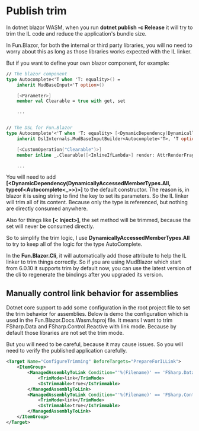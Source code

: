# Publish trim

In dotnet blazor WASM, when you run **dotnet publish -c Release** it will try to trim the IL code and reduce the application's bundle size.

In Fun.Blazor, for both the internal or third party libraries, you will no need to worry about this as long as those libraries works expected with the IL linker.

But if you want to define your own blazor component, for example:


```fsharp
// The blazor component
type Autocomplete<'T when 'T: equality>() =
    inherit MudBaseInput<'T option>()

    [<Parameter>]
    member val Clearable = true with get, set

    ...


// The DSL for Fun.Blazor 
type Autocomplete'<'T when 'T: equality> [<DynamicDependency(DynamicallyAccessedMemberTypes.All, typeof<Autocomplete<_>>)>] () =
    inherit DslInternals.MudBaseInputBuilder<Autocomplete<'T>, 'T option>()

    [<CustomOperation("Clearable")>]
    member inline _.Clearable([<InlineIfLambda>] render: AttrRenderFragment, x: bool) = render ==> ("Clearable" => x)

    ...
```

You will need to add **[<DynamicDependency(DynamicallyAccessedMemberTypes.All, typeof<Autocomplete<_>>)>]** to the default constructor. The reason is, in blazor it is using string to find the key to set its parameters. So the IL linker will trim all of its content. Because only the type is referenced, but nothing are directly consumed anywhere.

Also for things like **[< Inject>]**, the set method will be trimmed, because the set will never be consumed directly.

So to simplify the trim logic, I use **DynamicallyAccessedMemberTypes.All** to try to keep all of the logic for the type AutoComplete.

In the **Fun.Blazor.Cli**, it will automatically add those attribute to help the IL linker to trim things correctly. So if you are using MudBlazor which start from 6.0.10 it supports trim by default now, you can use the latest version of the cli to regenerate the bindings after you upgraded its version.


## Manually control link behavior for assemblies

Dotnet core support to add some configuration in the root project file to set the trim behavior for assemblies. Below is demo the configuration which is used in the Fun.Blazor.Docs.Wasm.fsproj file. It means I want to trim FSharp.Data and FSharp.Control.Reactive with link mode. Because by default those libraries are not set the trim mode.

But you will need to be careful, because it may cause issues. So you will need to verify the published application carefully.


```xml
<Target Name="ConfigureTrimming" BeforeTargets="PrepareForILLink">
    <ItemGroup>
        <ManagedAssemblyToLink Condition="'%(Filename)' == 'FSharp.Data'">
            <TrimMode>link</TrimMode>
            <IsTrimmable>true</IsTrimmable>
        </ManagedAssemblyToLink>
        <ManagedAssemblyToLink Condition="'%(Filename)' == 'FSharp.Control.Reactive'">
            <TrimMode>link</TrimMode>
            <IsTrimmable>true</IsTrimmable>
        </ManagedAssemblyToLink>
    </ItemGroup>
</Target>
```

